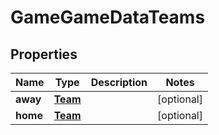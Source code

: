 

# GameGameDataTeams


## Properties

| Name | Type | Description | Notes |
|------------ | ------------- | ------------- | -------------|
|**away** | [**Team**](Team.md) |  |  [optional] |
|**home** | [**Team**](Team.md) |  |  [optional] |



